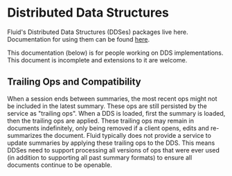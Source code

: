 # Distributed Data Structures

Fluid's Distributed Data Structures (DDSes) packages live here.
Documentation for using them can be found [here](../../docs/content/docs/build/dds.md).

This documentation (below) is for people working on DDS implementations.
This document is incomplete and extensions to it are welcome.

## <a name="trailing-ops"></a>Trailing Ops and Compatibility

When a session ends between summaries, the most recent ops might not be included in the latest summary.
These ops are still persisted by the service as "trailing ops".
When a DDS is loaded, first the summary is loaded, then the trailing ops are applied.
These trailing ops may remain in documents indefinitely, only being removed if a client opens, edits and re-summarizes the document.  Fluid typically does not provide a service to update summaries by applying these trailing ops to the DDS.
This means DDSes need to support processing all versions of ops that were ever used (in addition to supporting all past summary formats) to ensure all documents continue to be openable.
